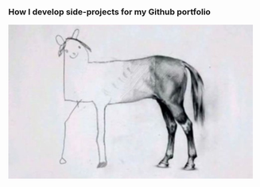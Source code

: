 ### How I develop side-projects for my Github portfolio

![](https://github.com/kevin909cty/kevin909cty/blob/main/project.jpg)
